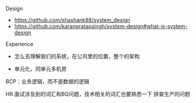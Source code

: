 Design

- https://github.com/shashank88/system_design
- https://github.com/karanpratapsingh/system-design#what-is-system-design

Experience













- 怎么去理解我们的系统，在公司里的位置，整个的架构



- 单元化，同单元多机房



BCP：业务逻辑，而不是数据的逻辑





HR.面试涉及到的词汇和BQ问题，技术相关的词汇也要熟悉一下
排查生产的问题